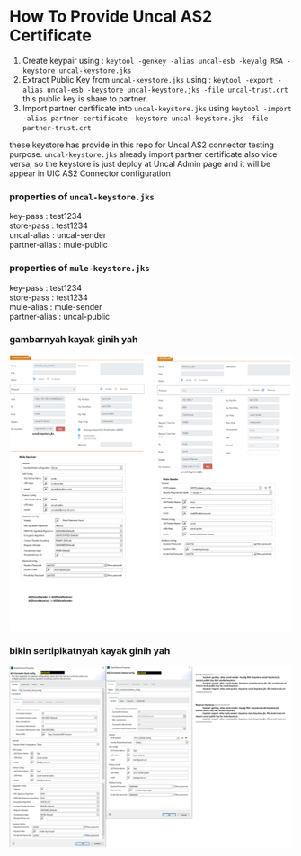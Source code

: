 # How To Provide Uncal AS2 Certificate
1. Create keypair using : `keytool -genkey -alias uncal-esb -keyalg RSA -keystore uncal-keystore.jks`
2. Extract Public Key from `uncal-keystore.jks` using : `keytool -export -alias uncal-esb -keystore uncal-keystore.jks -file uncal-trust.crt` this public key is share to partner.
3. Import partner certificate into `uncal-keystore.jks` using `keytool -import -alias partner-certificate -keystore uncal-keystore.jks -file partner-trust.crt`

these keystore has provide in this repo for Uncal AS2 connector testing purpose.
`uncal-keystore.jks` already import partner certificate also vice versa, so the keystore is just deploy at Uncal Admin page and it will be appear in UIC AS2 Connector configuration
### properties of `uncal-keystore.jks`
key-pass : test1234\
store-pass : test1234\
uncal-alias : uncal-sender\
partner-alias : mule-public
### properties of `mule-keystore.jks`
key-pass : test1234\
store-pass : test1234\
mule-alias : mule-sender\
partner-alias : uncal-public
### gambarnyah kayak ginih yah
![gambar_nyah](https://github.com/UncalESB/ApplicabilityStatement2/blob/main/CFG_uncalAS2_dan_Partner.png)
### bikin sertipikatnyah kayak ginih yah
![gambar_nyah](https://github.com/UncalESB/ApplicabilityStatement2/blob/main/AS2_Cert_cfg.png)
